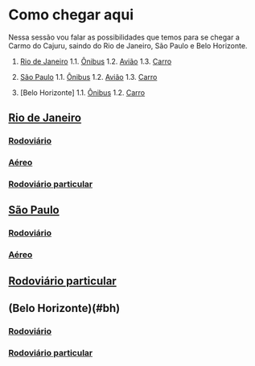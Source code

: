 # Como chegar aqui

Nessa sessão vou falar as possibilidades que temos para se chegar a Carmo do Cajuru, saindo do Rio de Janeiro, São Paulo e Belo Horizonte.

1. [Rio de Janeiro](#rio-de-janeiro)
1.1. [Ônibus](#rio-rodoviaria)
1.2. [Avião](#rio-aereo)
1.3. [Carro](#rio-rodoviaria-particular)

2. [São Paulo](#sao-paulo)
1.1. [Ônibus](#sp-rodoviaria)
1.2. [Avião](#sp-areo)
1.3. [Carro](#sp-rodoviaria-particular)

2. [Belo Horizonte]
1.1. [Ônibus](#bh-rodoviaria)
1.2. [Carro](#bh-rodoviaria-particular)

## [Rio de Janeiro](#rio-de-janeiro)

### [Rodoviário](#rio-rodoviaria)

### [Aéreo](#rio-rodoviaria)

### [Rodoviário particular](#rio-rodoviaria-particular)

## [São Paulo](#sao-paulo)

### [Rodoviário](#sp-rodoviaria)

### [Aéreo](#sp-aereo)

## [Rodoviário particular](#sp-rodoviaria-particular)

## (Belo Horizonte)(#bh)

### [Rodoviário](#bh-rodoviaria)

### [Rodoviário particular](#bh-rodoviaria-particular)